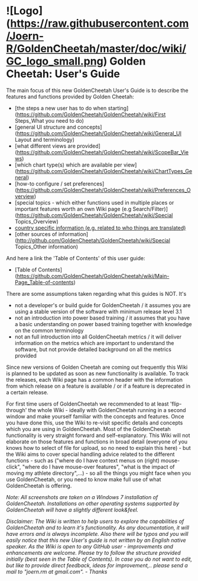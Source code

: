 # ![Logo] (https://raw.githubusercontent.com/Joern-R/GoldenCheetah/master/doc/wiki/GC_logo_small.png) Golden Cheetah: User's Guide 


The main focus of this new GoldenCheetah User's Guide is to describe the features and functions provided by Golden Cheetah:
* [the steps a new user has to do when starting](https://github.com/GoldenCheetah/GoldenCheetah/wiki/First Steps_What you need to do)
* [general UI structure and concepts]
(https://github.com/GoldenCheetah/GoldenCheetah/wiki/General_UI Layout and terminology)
* [what different views are provided]
(https://github.com/GoldenCheetah/GoldenCheetah/wiki/ScopeBar_Views)
* [which chart type(s) which are available per view]
(https://github.com/GoldenCheetah/GoldenCheetah/wiki/ChartTypes_General)
* [how-to configure / set preferences] (https://github.com/GoldenCheetah/GoldenCheetah/wiki/Preferences_Overview)
* [special topics - which either functions used in multiple places or important features worth an own Wiki page (e.g Search/Filter)] (https://github.com/GoldenCheetah/GoldenCheetah/wiki/Special Topics_Overview)
* [country specific information (e.g. related to who things are translated)](https://github.com/GoldenCheetah/GoldenCheetah/wiki/Translation_GeneralInformation)
* [other sources of information](http://github.com/GoldenCheetah/GoldenCheetah/wiki/Special Topics_Other information)

And here a link the 'Table of Contents' of this user guide:

* [Table of Contents] (https://github.com/GoldenCheetah/GoldenCheetah/wiki/Main-Page_Table-of-contents)

There are some assumptions taken regarding what this guides is NOT. It's
* not a developer's or build guide for GoldenCheetah / it assumes you are using a stable version of the software with minimum release level 3.1
* not an introduction into power based training / it assumes that you have a basic understanding on power based training together with knowledge on the common terminology
* not an full introduction into all GoldenCheetah metrics / it will deliver information on the metrics which are important to understand the software, but not provide detailed background on all the metrics provided

Since new versions of Golden Cheetah are coming out frequently this Wiki is planned to be updated as soon as new functionality is available. To track the releases, each Wiki page has a common header with the information from which release on a feature is available / or if a feature is deprecated in a certain release.

For first time users of GoldenCheetah we recommended to at least 'flip-through' the whole Wiki - ideally with GoldenCheetah running in a second window and make yourself familiar with the concepts and features. Once you have done this, use the Wiki to re-visit specific details and concepts which you are using in GoldenCheetah. Most of the GoldenCheetah functionality is very straight forward and self-explanatory. This Wiki will not elaborate on those features and functions in broad detail (everyone of you knows how to select of file for upload, so no need to explain this here) - but the Wiki aims to cover special handling advice related to the different functions - such as ("where do I have context menus on (right) mouse-click", "where do I have mouse-over features", "what is the impact of moving my athlete directory",...) - so all the things you might face when you use GoldenCheetah, or you need to know make full use of what GoldenCheetah is offering.

_Note: All screenshots are taken on a Windows 7 installation of GoldenCheetah. Installations on other operating systems supported by GoldenCheetah will have a slightly different look&feel._

_Disclaimer: The Wiki is written to help users to explore the capabilities of GoldenCheetah and to learn it's functionality. As any documentation, it will have errors and is always incomplete. Also there will be typos and you will easily notice that this new User's guide is not written by an English native speaker. As the Wiki is open to any GitHub user - improvements and enhancements are welcome. Please try to follow the structure provided initially (best seen in the Table of Contents). In case you do not want to edit, but like to provide direct feedback, ideas for improvement,.. please send a mail to "joern.rm at gmail.com". - Thanks_ 



